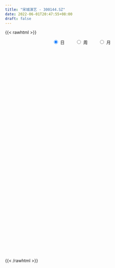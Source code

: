 ```yaml
---
title: "宋城演艺 - 300144.SZ"
date: 2022-06-01T20:47:55+08:00
draft: false
---
```

{{< rawhtml >}}
    <div style="text-align: center">
        <label style="padding: 1rem;"><input style="margin-right: .5rem" type="radio" name="period" value="D" checked onclick="period_change(this)">日</label>
        <label style="padding: 1rem;"><input style="margin-right: .5rem" type="radio" name="period" value="W" onclick="period_change(this)">周</label>
        <label style="padding: 1rem;"><input style="margin-right: .5rem" type="radio" name="period" value="M" onclick="period_change(this)">月</label>
    </div>
    <div id="chart" style="height: 700px;"></div> 
    <script type="text/javascript">
        const D_v = [184860.32,197079.89,290288.45,286152.97,266083.87,313742.47,400581.9,367641.21,235497.1,281366.18,192916.93,225748.58,218444.99,462702.92,319905.35,248206.51,312283.15,302405.46,177277.75,203740.18,209185.79,235683.9,396207.97,246597.11,256483.93,324484.01,331515.22,183001.27,324769.1,517463.75,366535.31,265526.47,242908.51,225176.02,184776.73,319627.15,242813.92,281890.0,234714.45,394296.09,416291.93,188422.33,472735.89,264160.43,295638.42,482491.46,545994.11,441862.89,460762.44,421547.58,491880.73,401669.16,212837.57,206624.51,180407.62,356209.67,159768.8,171100.61,148114.39,183012.53,245029.2,430973.15,240157.38,150370.15,188422.95,285671.5,191686.38,268222.78,315111.58,342344.28,482021.2,270791.71,331921.27,400449.56,430783.37,299743.9,224037.82,288966.73,155644.42,367943.75,521476.45,244905.38,285875.33,174418.64,204825.32,203717.36,182611.33,206311.58,210779.49,140526.82,151094.71,168096.91,436752.88,258940.59,146939.04,180239.2,352310.16,229711.9,301435.87,211981.8,448232.95,302243.56,216740.93,266982.7,173764.54,170247.5,214539.15,231032.37,301054.1,266755.59,177164.36,319088.11,240247.88,704986.98,444127.97,319174.0,292268.75,269575.32,297280.74,199204.23,338149.71,244967.65,191175.08,256196.14,261296.64,194628.9,188237.97,276507.57,574736.23,206169.28,156148.32,194312.54,167063.25,152489.46,257020.0,141304.55,259087.48,181388.99,174448.56,141591.89,176755.31,728374.91,403130.96,352899.68,237777.45,357020.55,195025.12,187636.14,266191.04,198210.45,239279.52,369186.85,226241.44,662900.66,525219.1800000001,362551.75,356705.32,411221.82,205914.69,383357.43,230579.39,319787.68,223606.62,281712.76,289887.57,405735.18,618524.4,408581.92,328456.21,382224.13,266262.55,441315.13,322359.8,510894.65,462812.22,699420.37,778733.14,773805.1800000001,378308.66,309309.51,464283.19,267549.46,237181.14,306876.61,268434.77,348041.85,225062.13,242358.32,274427.12,302389.06,489895.36,274921.52,487861.31,589425.34,540601.04,332323.02,343928.7,414600.73,406726.58,579601.96,508487.84,385004.03,338769.94,241323.94,245502.83,278801.02,211414.69,263456.3,218168.35,237496.53,217085.74,348119.19,335156.01,288732.86,317438.69,341510.42,686851.96,463815.59,432453.23,391652.87,361814.11,244893.38,389547.16,402953.05,325540.49,472520.72,469286.86,455932.35,319816.81,299334.9,252881.76,384013.37,258771.92,312666.99,462107.45,222055.95,223826.48,272301.97,309107.16,271796.66,217789.58,363710.2,208749.75,323716.65,276725.17,322310.48,387082.31,404180.84,347062.45,285770.24]
const D_histogram = [0.0,0.0031845014,0.0221860054,0.0309667802,0.0239015719,-0.0067812938,-0.0353717801,-0.0158885176,-0.0322123105,-0.0215869997,-0.0188290202,-0.0089784382,0.0016308465,-0.0420892162,-0.0874797516,-0.11729859,-0.1540340128,-0.1379446197,-0.1294798123,-0.0985009808,-0.0911863212,-0.091221401,-0.046513803,-0.0347122438,-0.0096135549,-0.0183175909,-0.0189925419,-0.0107272883,0.0148580399,-0.0253806776,-0.0708860422,-0.0871511071,-0.078932229,-0.0690199437,-0.0622376315,-0.0327419247,0.0044130965,0.0163312695,0.0251711918,0.0736806108,0.1462577547,0.1710698668,0.1259625893,0.0844192381,0.0273115737,-0.0742724929,-0.1778173676,-0.2805870235,-0.3206843733,-0.3671684865,-0.3767296522,-0.3311558961,-0.2915876942,-0.2469824745,-0.2092918021,-0.1199979255,-0.0448872515,0.0034586614,0.0254667419,0.0348604486,0.0715137143,0.1180629114,0.1661908815,0.1824123637,0.1933237817,0.2164869285,0.2277526076,0.2464059406,0.2802756207,0.280424998,0.3155898877,0.3261049393,0.3447643634,0.3252830953,0.3351444955,0.3270167837,0.2958073961,0.2632180602,0.2219377862,0.2126062314,0.1128995592,0.021505586,-0.0586597878,-0.1012859519,-0.1428067705,-0.1951725904,-0.1930718325,-0.1788387365,-0.174570608,-0.1521234764,-0.1529354553,-0.1455984756,-0.0827907004,-0.0527745361,-0.0460410848,-0.005647404,0.0645882274,0.0960923002,0.0669881347,0.0382831535,-0.0334264839,-0.0580558531,-0.0683453815,-0.0715045151,-0.0845439378,-0.0997090102,-0.0934861579,-0.0765236136,-0.0726897294,-0.0949888848,-0.0850571944,-0.0954557356,-0.0808199555,-0.0153382827,0.0441533736,0.0692297228,0.0814737183,0.1046305732,0.1306222957,0.1267363125,0.1436053658,0.1167502971,0.0846913142,0.0744707107,0.0527769619,0.0459688297,0.0276830059,-0.0077503377,-0.082688754,-0.1221117804,-0.1318240978,-0.1469936176,-0.1319063583,-0.1162139395,-0.0783637837,-0.0437473877,0.0018052735,0.0237407413,0.0328602898,0.0359468177,0.0420281772,0.0955207716,0.0901922585,0.0384969284,0.0267323583,0.0373605216,0.0262820031,0.0346660179,0.0534539034,0.0610634167,0.0681484066,0.0737397281,0.0728282598,0.1245204801,0.1544977666,0.1676646094,0.1539063834,0.1325769638,0.0951926644,0.0999042152,0.0769191026,0.0331366248,0.0091708649,0.004604852,0.0117889106,0.0361450431,0.0622470086,0.0617678046,0.0298343151,-0.0106354538,-0.074731517,-0.062037358,-0.0674688223,-0.0168140275,0.0370213369,0.1116417086,0.158109298,0.1375481034,0.0967987464,0.0708384306,0.0081219555,-0.0303291903,-0.0527628521,-0.0874733342,-0.1176489128,-0.1533429286,-0.1507082036,-0.1397988044,-0.1175744925,-0.1248931632,-0.0773083528,-0.0454926249,-0.1195749411,-0.199078326,-0.2684236202,-0.2997134379,-0.2888730327,-0.3083338127,-0.3476165737,-0.2720273682,-0.2107441082,-0.1324418302,-0.0581242374,-0.0213381975,0.0021693973,-0.0023900539,-0.0019607421,-0.0009753132,0.0003092443,0.0278784885,0.0276558643,0.0622929567,0.0970382565,0.0921563812,0.0918389584,0.0488792251,0.0923754671,0.0784417473,0.096072231,0.1023490568,0.1290270861,0.1412725438,0.1556333854,0.1268165584,0.0970472792,0.0137753714,-0.09359168,-0.1400199979,-0.1716653574,-0.1466843414,-0.1369640111,-0.1759349448,-0.1963938128,-0.1896896819,-0.1486486406,-0.0974711776,-0.0532500553,-0.0130331027,0.0015357507,0.0107488284,0.0103539563,0.0364811171,0.0541664619,0.0342394333,0.0395675148,0.065460934,0.0963559675,0.1413102652,0.1764435682,0.1840320665]
const D_fast = [0.0,0.0039806268,0.0285286321,0.045051102,0.0439612866,0.0115830975,-0.0258503338,-0.0103392007,-0.0347160713,-0.0294875104,-0.031436786,-0.0238308135,-0.0128138171,-0.0670561839,-0.1343166573,-0.1934601431,-0.2687040691,-0.2871008309,-0.3110059767,-0.3046523903,-0.320134311,-0.3429747411,-0.3098955938,-0.3067720956,-0.2840767954,-0.2973602291,-0.3027833156,-0.2971998841,-0.2679000459,-0.3144839328,-0.3777108079,-0.4157636496,-0.4272778287,-0.4346205294,-0.443397625,-0.4220873994,-0.3838291041,-0.3678281137,-0.3526953935,-0.2857658218,-0.1766242392,-0.1090446604,-0.1226612906,-0.1430998322,-0.1933796033,-0.3135317931,-0.4615310097,-0.6344474214,-0.7547158646,-0.8929920993,-0.9967356782,-1.033950896,-1.0672796177,-1.0844200166,-1.0990522947,-1.0397578996,-0.9758690384,-0.9266584602,-0.8982836942,-0.8801748753,-0.825643181,-0.7495782561,-0.6599025656,-0.5980779925,-0.538835629,-0.4615507502,-0.3933469192,-0.313092101,-0.2091535157,-0.1388978889,-0.0248355273,0.0672057591,0.1720562741,0.2338957798,0.3275433039,0.401169788,0.4439122494,0.4771274286,0.4913316012,0.5351516042,0.4636698218,0.3776522451,0.2828219244,0.2148742723,0.1376517611,0.0364927935,-0.0096744067,-0.0401509948,-0.0795255183,-0.0951092558,-0.1341550986,-0.1632177378,-0.1211076376,-0.1042851074,-0.1090619272,-0.0700800975,0.0163025908,0.0718297387,0.0594726068,0.040338414,-0.0397278444,-0.0788711768,-0.1062470506,-0.127282313,-0.1614577201,-0.2015500451,-0.2186987323,-0.2208670914,-0.2352056395,-0.2812520161,-0.2925846243,-0.3268470994,-0.3324163081,-0.270769206,-0.2002392063,-0.1578554264,-0.1252430014,-0.0759285032,-0.0172812068,0.0105168882,0.063287283,0.0656197884,0.0547336342,0.0631307084,0.0546312,0.0593152753,0.0479502029,0.0105792749,-0.0850313299,-0.1549823015,-0.1976506433,-0.2495685675,-0.2674578977,-0.2808189639,-0.262559754,-0.2388802049,-0.1928762254,-0.1650055722,-0.1476709513,-0.135597719,-0.1190093151,-0.0416365279,-0.0244169763,-0.0664880743,-0.0715695548,-0.0516012611,-0.0561092788,-0.0390587595,-0.0069073982,0.0159679692,0.0400900609,0.0641163143,0.081411911,0.1642342513,0.2328359794,0.2879189747,0.3126373444,0.3244521658,0.3108660325,0.3405536371,0.3367983001,0.3012999786,0.2796269348,0.276212135,0.2863434212,0.3197358145,0.3613995322,0.3763622793,0.3518873685,0.3087587363,0.2259797938,0.2231646132,0.2008659435,0.2473172313,0.31040793,0.4129387289,0.4989336428,0.512759474,0.4962098036,0.4879590954,0.4272731092,0.3812396658,0.3456152909,0.2890364754,0.2294486686,0.1554189206,0.1203765948,0.0963362928,0.0891669816,0.0506250201,0.0788827424,0.099325314,-0.0046507374,-0.1339237038,-0.2703749031,-0.3765930802,-0.4379709332,-0.5345151664,-0.6607020708,-0.6531197073,-0.6445224744,-0.599330654,-0.5395441205,-0.50809263,-0.4840426858,-0.4891996505,-0.4892605242,-0.4885189236,-0.4871570551,-0.4526181888,-0.4459268469,-0.3957165153,-0.3367116513,-0.3185544314,-0.2959121145,-0.3266520416,-0.2600619328,-0.2543852158,-0.2127366743,-0.1808725843,-0.1219377835,-0.0743741899,-0.0211050019,-0.0182176893,-0.0237251488,-0.1035532136,-0.2343181851,-0.3157515025,-0.3903132013,-0.4020032707,-0.4265239431,-0.509478613,-0.5790359342,-0.6197542237,-0.6158753426,-0.589065674,-0.5581570655,-0.5211983886,-0.5062455975,-0.4943453127,-0.4921516957,-0.4569042556,-0.4256772954,-0.4370444657,-0.4218245054,-0.3795658528,-0.3245818274,-0.2442999634,-0.1650557683,-0.1114592535]
const D_slow = [0.0,0.0007961254,0.0063426267,0.0140843217,0.0200597147,0.0183643913,0.0095214463,0.0055493169,-0.0025037608,-0.0079005107,-0.0126077658,-0.0148523753,-0.0144446637,-0.0249669677,-0.0468369056,-0.0761615531,-0.1146700563,-0.1491562112,-0.1815261643,-0.2061514095,-0.2289479898,-0.2517533401,-0.2633817908,-0.2720598518,-0.2744632405,-0.2790426382,-0.2837907737,-0.2864725958,-0.2827580858,-0.2891032552,-0.3068247658,-0.3286125425,-0.3483455998,-0.3656005857,-0.3811599936,-0.3893454747,-0.3882422006,-0.3841593832,-0.3778665853,-0.3594464326,-0.3228819939,-0.2801145272,-0.2486238799,-0.2275190704,-0.2206911769,-0.2392593002,-0.2837136421,-0.3538603979,-0.4340314913,-0.5258236129,-0.6200060259,-0.702795,-0.7756919235,-0.8374375421,-0.8897604926,-0.919759974,-0.9309817869,-0.9301171216,-0.9237504361,-0.9150353239,-0.8971568954,-0.8676411675,-0.8260934471,-0.7804903562,-0.7321594108,-0.6780376786,-0.6210995267,-0.5594980416,-0.4894291364,-0.4193228869,-0.340425415,-0.2588991802,-0.1727080893,-0.0913873155,-0.0076011916,0.0741530043,0.1481048533,0.2139093684,0.2693938149,0.3225453728,0.3507702626,0.3561466591,0.3414817122,0.3161602242,0.2804585316,0.2316653839,0.1833974258,0.1386877417,0.0950450897,0.0570142206,0.0187803568,-0.0176192621,-0.0383169372,-0.0515105713,-0.0630208425,-0.0644326935,-0.0482856366,-0.0242625615,-0.0075155279,0.0020552605,-0.0063013605,-0.0208153237,-0.0379016691,-0.0557777979,-0.0769137823,-0.1018410349,-0.1252125744,-0.1443434778,-0.1625159101,-0.1862631313,-0.2075274299,-0.2313913638,-0.2515963527,-0.2554309233,-0.2443925799,-0.2270851492,-0.2067167197,-0.1805590764,-0.1479035025,-0.1162194243,-0.0803180829,-0.0511305086,-0.02995768,-0.0113400024,0.0018542381,0.0133464456,0.020267197,0.0183296126,-0.0023425759,-0.032870521,-0.0658265455,-0.1025749499,-0.1355515395,-0.1646050243,-0.1841959703,-0.1951328172,-0.1946814988,-0.1887463135,-0.1805312411,-0.1715445366,-0.1610374923,-0.1371572994,-0.1146092348,-0.1049850027,-0.0983019131,-0.0889617827,-0.0823912819,-0.0737247775,-0.0603613016,-0.0450954474,-0.0280583458,-0.0096234138,0.0085836512,0.0397137712,0.0783382129,0.1202543652,0.1587309611,0.191875202,0.2156733681,0.2406494219,0.2598791976,0.2681633538,0.27045607,0.271607283,0.2745545106,0.2835907714,0.2991525236,0.3145944747,0.3220530535,0.31939419,0.3007113108,0.2852019713,0.2683347657,0.2641312588,0.2733865931,0.3012970202,0.3408243447,0.3752113706,0.3994110572,0.4171206648,0.4191511537,0.4115688561,0.3983781431,0.3765098095,0.3470975814,0.3087618492,0.2710847983,0.2361350972,0.2067414741,0.1755181833,0.1561910951,0.1448179389,0.1149242036,0.0651546221,-0.0019512829,-0.0768796424,-0.1490979005,-0.2261813537,-0.3130854971,-0.3810923392,-0.4337783662,-0.4668888238,-0.4814198831,-0.4867544325,-0.4862120832,-0.4868095966,-0.4872997821,-0.4875436104,-0.4874662994,-0.4804966772,-0.4735827112,-0.458009472,-0.4337499079,-0.4107108126,-0.387751073,-0.3755312667,-0.3524373999,-0.3328269631,-0.3088089053,-0.2832216411,-0.2509648696,-0.2156467337,-0.1767383873,-0.1450342477,-0.1207724279,-0.1173285851,-0.1407265051,-0.1757315045,-0.2186478439,-0.2553189292,-0.289559932,-0.3335436682,-0.3826421214,-0.4300645419,-0.467226702,-0.4915944964,-0.5049070102,-0.5081652859,-0.5077813482,-0.5050941411,-0.502505652,-0.4933853727,-0.4798437573,-0.471283899,-0.4613920203,-0.4450267868,-0.4209377949,-0.3856102286,-0.3414993365,-0.2954913199]
const D_data = [['2021-05-21', 18.389, 18.0898, 18.0499, 18.5386],['2021-05-24', 17.9901, 18.1397, 17.7009, 18.1995],['2021-05-25', 18.0898, 18.4089, 17.9901, 18.4987],['2021-05-26', 18.4089, 18.379, 17.8505, 18.6583],['2021-05-27', 18.3491, 18.2095, 18.0799, 18.4987],['2021-05-28', 18.3192, 17.8206, 17.7308, 18.4987],['2021-05-31', 17.651, 17.671, 17.1425, 17.7907],['2021-06-01', 17.7907, 18.2294, 17.5015, 18.3491],['2021-06-02', 18.13, 17.77, 17.7, 18.15],['2021-06-03', 17.96, 18.07, 17.8, 18.26],['2021-06-04', 18.14, 17.99, 17.86, 18.2],['2021-06-07', 18.05, 18.1, 17.69, 18.25],['2021-06-08', 18.11, 18.16, 17.95, 18.35],['2021-06-09', 18.05, 17.37, 17.3, 18.08],['2021-06-10', 17.37, 17.05, 16.99, 17.48],['2021-06-11', 17.29, 16.95, 16.79, 17.34],['2021-06-15', 17.01, 16.56, 16.45, 17.07],['2021-06-16', 16.73, 17.03, 16.66, 17.32],['2021-06-17', 17.0, 16.87, 16.8, 17.27],['2021-06-18', 16.83, 17.14, 16.76, 17.36],['2021-06-21', 17.05, 16.84, 16.68, 17.1],['2021-06-22', 16.8, 16.66, 16.58, 17.02],['2021-06-23', 16.75, 17.25, 16.7, 17.39],['2021-06-24', 17.3, 16.92, 16.78, 17.35],['2021-06-25', 16.92, 17.13, 16.74, 17.4],['2021-06-28', 17.12, 16.7, 16.53, 17.23],['2021-06-29', 16.69, 16.72, 16.24, 16.85],['2021-06-30', 16.71, 16.8, 16.51, 16.88],['2021-07-01', 16.82, 17.07, 16.6, 17.35],['2021-07-02', 17.15, 16.16, 16.11, 17.28],['2021-07-05', 16.05, 15.78, 15.55, 16.16],['2021-07-06', 15.67, 15.87, 15.4, 15.92],['2021-07-07', 15.65, 16.04, 15.62, 16.32],['2021-07-08', 16.04, 16.0, 15.85, 16.28],['2021-07-09', 15.96, 15.9, 15.75, 16.07],['2021-07-12', 16.0, 16.19, 15.81, 16.38],['2021-07-13', 16.22, 16.4, 16.13, 16.54],['2021-07-14', 16.55, 16.17, 16.12, 16.61],['2021-07-15', 16.15, 16.15, 16.03, 16.37],['2021-07-16', 16.21, 16.79, 16.14, 16.99],['2021-07-19', 17.01, 17.46, 16.8, 17.57],['2021-07-20', 17.28, 17.21, 17.07, 17.43],['2021-07-21', 17.02, 16.36, 16.22, 17.05],['2021-07-22', 16.23, 16.22, 16.06, 16.54],['2021-07-23', 16.2, 15.77, 15.6, 16.2],['2021-07-26', 15.46, 14.73, 14.54, 15.52],['2021-07-27', 14.73, 14.01, 13.97, 14.8],['2021-07-28', 13.8, 13.23, 13.06, 13.96],['2021-07-29', 13.33, 13.33, 12.89, 13.43],['2021-07-30', 13.0, 12.67, 12.67, 13.13],['2021-08-02', 12.0, 12.6, 11.85, 12.76],['2021-08-03', 12.56, 13.01, 12.48, 13.25],['2021-08-04', 12.93, 12.81, 12.71, 13.0],['2021-08-05', 12.78, 12.77, 12.67, 13.13],['2021-08-06', 12.67, 12.6, 12.38, 12.88],['2021-08-09', 12.5, 13.33, 12.5, 13.47],['2021-08-10', 13.3, 13.4, 13.15, 13.51],['2021-08-11', 13.45, 13.25, 13.16, 13.54],['2021-08-12', 13.25, 12.99, 12.96, 13.38],['2021-08-13', 12.94, 12.81, 12.75, 13.19],['2021-08-16', 12.81, 13.19, 12.81, 13.38],['2021-08-17', 13.32, 13.49, 13.23, 14.14],['2021-08-18', 13.51, 13.76, 13.41, 14.03],['2021-08-19', 13.69, 13.56, 13.45, 13.87],['2021-08-20', 13.6, 13.61, 13.36, 13.76],['2021-08-23', 13.77, 13.92, 13.65, 14.29],['2021-08-24', 13.88, 13.95, 13.74, 14.1],['2021-08-25', 13.88, 14.23, 13.87, 14.55],['2021-08-26', 14.26, 14.7, 13.96, 14.85],['2021-08-27', 14.5, 14.53, 14.3, 14.83],['2021-08-30', 14.49, 15.25, 14.49, 15.58],['2021-08-31', 15.18, 15.28, 15.03, 15.51],['2021-09-01', 15.3, 15.7, 15.3, 15.85],['2021-09-02', 15.61, 15.47, 14.8, 15.7],['2021-09-03', 15.34, 16.07, 15.24, 16.27],['2021-09-06', 16.17, 16.12, 15.82, 16.6],['2021-09-07', 16.06, 15.99, 15.87, 16.33],['2021-09-08', 16.11, 16.05, 15.67, 16.35],['2021-09-09', 16.24, 15.97, 15.81, 16.25],['2021-09-10', 16.0, 16.45, 16.0, 16.7],['2021-09-13', 15.4, 15.2, 14.93, 15.65],['2021-09-14', 14.8, 14.89, 14.8, 15.29],['2021-09-15', 14.89, 14.6, 14.48, 15.0],['2021-09-16', 14.75, 14.72, 14.6, 14.92],['2021-09-17', 14.67, 14.45, 14.24, 14.82],['2021-09-22', 14.33, 13.96, 13.9, 14.43],['2021-09-23', 14.19, 14.38, 14.09, 14.5],['2021-09-24', 14.31, 14.45, 14.15, 14.7],['2021-09-27', 14.57, 14.25, 14.23, 14.9],['2021-09-28', 14.31, 14.43, 14.09, 14.64],['2021-09-29', 14.4, 14.08, 14.07, 14.4],['2021-09-30', 14.15, 14.08, 13.96, 14.34],['2021-10-08', 14.6, 14.87, 14.43, 15.37],['2021-10-11', 14.9, 14.65, 14.43, 15.04],['2021-10-12', 14.48, 14.41, 14.27, 14.65],['2021-10-13', 14.42, 14.93, 14.37, 15.07],['2021-10-14', 14.94, 15.62, 14.87, 15.8],['2021-10-15', 15.49, 15.47, 15.35, 15.73],['2021-10-18', 15.15, 14.78, 14.65, 15.35],['2021-10-19', 14.66, 14.67, 14.36, 14.83],['2021-10-20', 14.67, 13.86, 13.71, 14.78],['2021-10-21', 13.85, 14.15, 13.79, 14.46],['2021-10-22', 14.1, 14.18, 14.06, 14.43],['2021-10-25', 13.97, 14.17, 13.68, 14.25],['2021-10-26', 14.23, 13.93, 13.89, 14.23],['2021-10-27', 13.98, 13.74, 13.61, 13.99],['2021-10-28', 13.74, 13.89, 13.7, 14.0],['2021-10-29', 13.86, 14.0, 13.7, 14.08],['2021-11-01', 13.6, 13.81, 13.31, 14.05],['2021-11-02', 13.84, 13.34, 13.25, 13.92],['2021-11-03', 13.18, 13.61, 13.15, 13.64],['2021-11-04', 13.64, 13.25, 13.18, 13.9],['2021-11-05', 13.35, 13.47, 13.25, 13.64],['2021-11-08', 14.05, 14.25, 14.05, 14.73],['2021-11-09', 14.13, 14.49, 14.06, 14.7],['2021-11-10', 14.27, 14.3, 13.99, 14.48],['2021-11-11', 14.35, 14.27, 14.02, 14.37],['2021-11-12', 14.15, 14.55, 14.09, 14.67],['2021-11-15', 14.45, 14.79, 14.38, 14.9],['2021-11-16', 14.77, 14.56, 14.53, 14.93],['2021-11-17', 14.57, 14.95, 14.56, 15.17],['2021-11-18', 14.86, 14.47, 14.42, 14.98],['2021-11-19', 14.5, 14.32, 14.25, 14.58],['2021-11-22', 14.28, 14.54, 14.22, 14.63],['2021-11-23', 14.69, 14.36, 14.32, 14.89],['2021-11-24', 14.28, 14.51, 14.27, 14.61],['2021-11-25', 14.52, 14.33, 14.3, 14.64],['2021-11-26', 13.8, 13.98, 13.7, 14.08],['2021-11-29', 13.45, 13.15, 13.13, 13.57],['2021-11-30', 13.28, 13.2, 13.17, 13.39],['2021-12-01', 13.23, 13.33, 13.06, 13.37],['2021-12-02', 13.34, 13.07, 13.0, 13.39],['2021-12-03', 13.11, 13.32, 13.03, 13.33],['2021-12-06', 13.17, 13.29, 13.17, 13.4],['2021-12-07', 13.48, 13.61, 13.34, 13.77],['2021-12-08', 13.45, 13.69, 13.41, 13.76],['2021-12-09', 13.8, 14.0, 13.8, 14.2],['2021-12-10', 13.87, 13.87, 13.74, 14.09],['2021-12-13', 13.7, 13.79, 13.54, 13.94],['2021-12-14', 13.69, 13.75, 13.6, 13.86],['2021-12-15', 13.7, 13.82, 13.63, 14.05],['2021-12-16', 13.63, 14.61, 13.56, 15.08],['2021-12-17', 14.6, 14.06, 13.99, 14.69],['2021-12-20', 13.81, 13.36, 13.32, 14.02],['2021-12-21', 13.44, 13.7, 13.35, 13.76],['2021-12-22', 13.73, 13.99, 13.71, 14.47],['2021-12-23', 14.0, 13.73, 13.65, 14.2],['2021-12-24', 13.83, 13.98, 13.71, 14.08],['2021-12-27', 13.95, 14.21, 13.87, 14.35],['2021-12-28', 14.27, 14.18, 14.13, 14.33],['2021-12-29', 14.2, 14.26, 14.0, 14.4],['2021-12-30', 14.24, 14.33, 14.12, 14.68],['2021-12-31', 14.23, 14.32, 14.16, 14.44],['2022-01-04', 14.3, 15.2, 14.23, 15.33],['2022-01-05', 15.08, 15.27, 15.01, 15.55],['2022-01-06', 15.26, 15.32, 14.89, 15.43],['2022-01-07', 15.17, 15.13, 15.05, 15.52],['2022-01-10', 14.78, 15.08, 14.48, 15.16],['2022-01-11', 15.1, 14.84, 14.81, 15.17],['2022-01-12', 14.93, 15.39, 14.81, 15.53],['2022-01-13', 15.31, 15.1, 15.1, 15.6],['2022-01-14', 15.02, 14.74, 14.6, 15.28],['2022-01-17', 14.6, 14.86, 14.6, 14.94],['2022-01-18', 14.81, 15.07, 14.53, 15.12],['2022-01-19', 14.93, 15.27, 14.91, 15.4],['2022-01-20', 15.2, 15.63, 15.13, 15.78],['2022-01-21', 16.2, 15.87, 15.67, 16.4],['2022-01-24', 15.55, 15.7, 15.53, 16.2],['2022-01-25', 15.6, 15.3, 15.3, 15.91],['2022-01-26', 15.47, 15.05, 14.75, 15.63],['2022-01-27', 14.89, 14.48, 14.42, 15.1],['2022-01-28', 14.46, 15.29, 14.35, 15.55],['2022-02-07', 15.31, 15.07, 14.65, 15.33],['2022-02-08', 15.08, 15.9, 15.08, 16.16],['2022-02-09', 15.7, 16.27, 15.69, 16.35],['2022-02-10', 16.21, 16.98, 16.06, 17.36],['2022-02-11', 16.86, 17.11, 16.77, 18.05],['2022-02-14', 17.32, 16.51, 16.33, 17.79],['2022-02-15', 16.19, 16.24, 15.83, 16.41],['2022-02-16', 16.25, 16.37, 16.16, 16.66],['2022-02-17', 16.3, 15.76, 15.64, 16.3],['2022-02-18', 15.61, 15.84, 15.56, 15.92],['2022-02-21', 15.7, 15.9, 15.63, 16.15],['2022-02-22', 15.68, 15.59, 15.24, 16.0],['2022-02-23', 15.64, 15.44, 15.37, 15.73],['2022-02-24', 15.35, 15.13, 14.86, 15.64],['2022-02-25', 15.34, 15.44, 15.15, 15.52],['2022-02-28', 15.25, 15.5, 14.9, 15.54],['2022-03-01', 15.38, 15.66, 15.38, 15.74],['2022-03-02', 15.5, 15.26, 15.11, 15.79],['2022-03-03', 15.36, 16.0, 15.36, 16.15],['2022-03-04', 15.77, 15.99, 15.74, 16.12],['2022-03-07', 15.65, 14.5, 14.48, 15.66],['2022-03-08', 14.55, 13.9, 13.71, 14.69],['2022-03-09', 13.89, 13.44, 12.9, 14.0],['2022-03-10', 13.64, 13.41, 13.39, 13.75],['2022-03-11', 12.9, 13.63, 12.81, 13.75],['2022-03-14', 13.0, 12.96, 12.72, 13.38],['2022-03-15', 12.81, 12.25, 12.25, 13.12],['2022-03-16', 12.68, 13.49, 12.52, 13.53],['2022-03-17', 13.58, 13.43, 13.32, 13.94],['2022-03-18', 13.25, 13.82, 13.15, 14.07],['2022-03-21', 13.67, 14.04, 13.61, 14.17],['2022-03-22', 13.76, 13.77, 13.7, 14.05],['2022-03-23', 13.82, 13.69, 13.54, 13.86],['2022-03-24', 13.6, 13.32, 13.27, 13.77],['2022-03-25', 13.41, 13.3, 13.25, 13.63],['2022-03-28', 13.08, 13.24, 12.75, 13.52],['2022-03-29', 13.23, 13.18, 13.1, 13.62],['2022-03-30', 13.43, 13.53, 13.11, 13.57],['2022-03-31', 13.43, 13.21, 13.13, 13.63],['2022-04-01', 13.13, 13.71, 13.11, 13.82],['2022-04-06', 13.48, 13.9, 13.43, 14.03],['2022-04-07', 13.74, 13.5, 13.41, 13.97],['2022-04-08', 13.55, 13.56, 13.04, 13.62],['2022-04-11', 13.39, 12.91, 12.88, 13.39],['2022-04-12', 13.02, 14.0, 13.0, 14.4],['2022-04-13', 13.75, 13.38, 13.33, 13.8],['2022-04-14', 13.49, 13.81, 13.28, 14.0],['2022-04-15', 13.76, 13.77, 13.58, 14.3],['2022-04-18', 13.54, 14.17, 13.51, 14.34],['2022-04-19', 14.06, 14.17, 14.01, 14.4],['2022-04-20', 14.1, 14.36, 14.01, 14.54],['2022-04-21', 14.37, 13.87, 13.75, 14.45],['2022-04-22', 13.7, 13.77, 13.4, 14.02],['2022-04-25', 13.13, 12.82, 12.73, 13.46],['2022-04-26', 12.97, 11.95, 11.9, 13.08],['2022-04-27', 11.71, 12.18, 11.28, 12.25],['2022-04-28', 12.03, 12.0, 11.81, 12.46],['2022-04-29', 12.08, 12.53, 11.99, 12.56],['2022-05-05', 12.3, 12.28, 11.96, 12.43],['2022-05-06', 11.99, 11.42, 11.37, 11.99],['2022-05-09', 11.19, 11.29, 11.13, 11.48],['2022-05-10', 11.11, 11.38, 10.9, 11.41],['2022-05-11', 11.44, 11.74, 11.39, 12.12],['2022-05-12', 11.61, 11.95, 11.6, 11.97],['2022-05-13', 11.84, 11.99, 11.66, 12.02],['2022-05-16', 12.1, 12.07, 11.93, 12.34],['2022-05-17', 11.94, 11.82, 11.56, 12.06],['2022-05-18', 11.83, 11.75, 11.68, 12.02],['2022-05-19', 11.5, 11.59, 11.46, 11.75],['2022-05-20', 11.7, 11.94, 11.59, 12.03],['2022-05-23', 11.88, 11.92, 11.74, 11.96],['2022-05-24', 11.86, 11.41, 11.4, 11.96],['2022-05-25', 11.39, 11.65, 11.36, 11.79],['2022-05-26', 11.69, 11.97, 11.58, 12.07],['2022-05-27', 12.07, 12.19, 11.95, 12.43],['2022-05-30', 12.36, 12.61, 12.23, 12.8],['2022-05-31', 12.48, 12.78, 12.43, 12.85],['2022-06-01', 12.89, 12.65, 12.54, 13.05]]
const W_v = [242964.81,410972.48,323401.63,417012.18,514352.1,292078.24,298242.73,449750.85,309694.4300000001,279843.15,262907.23,520929.04,246728.3,395799.55,485738.0699999999,537821.6,478014.89,545536.4299999999,348752.12,304397.2,255621.61,477207.9,213635.53,240394.41,255962.38,281727.18,745749.16,483082.36,509883.52,204547.02,152838.76,463026.83,462400.12,525645.73,440945.72,629505.03,280458.4300000001,377973.29,434686.76,412844.87,232726.07,429648.21,378131.25,331203.29,991715.1800000002,855691.39,647510.0800000001,599657.1899999999,868729.01,749104.37,760550.4399999999,930062.02,862664.24,745591.35,599048.23,401500.48,545015.01,896516.6500000001,507088.0699999999,558256.5599999999,644465.27,408704.27,448481.77,391451.73,549909.74,424645.04,428916.74,412602.96,292268.05,266321.04,329359.68,697946.3700000001,341743.82,337626.4399999999,349837.07,343794.35,289858.49,336173.77,288702.01,373101.28,395865.54,840728.1699999999,835872.3100000001,726283.11,875446.45,666462.42,499595.27,536290.36,439967.4999999999,542058.9,200800.29,495032.71,411156.48,256554.24,314666.55,282465.88,318446.78,565260.91,480220.8100000001,455831.3200000001,563046.66,461321.08,386938.22,427617.9899999999,348574.49,521769.98,479299.1699999999,476247.46,403653.08,350112.71,311708.8,399684.2899999999,57894.6,314313.22,510437.12,355217.2,340560.58,345280.43,263521.81,350419.24,385656.26,239783.37,310474.15,271449.93,210010.77,213351.44,303837.56,392769.41,1281212.47,1145884.0600000001,613919.92,634320.03,627957.5700000001,647934.88,908091.85,714850.6,541932.98,611320.46,421585.0,442831.87,373832.81,535453.88,342255.02,532905.75,538058.02,610882.37,1023966.76,810342.95,1190366.73,643321.86,1552995.0600000001,2129759.21,2938006.1899999995,1776367.1200000001,976841.72,1269956.5100000002,2663208.3599999994,1545080.7,965081.3600000001,1235522.6699999999,925145.88,1402607.5099999998,819791.99,459085.98,341224.43,1165336.28,903405.48,1105583.8999999999,712136.49,1296735.1799999999,1186294.9200000002,1134402.04,1036737.7,660297.37,740657.5499999999,706944.0499999999,623018.5600000001,1062742.21,1572314.79,2467286.8500000001,1782739.23,1926424.0800000001,1335679.74,1127090.1099999999,2624179.2800000003,2155020.5300000003,1973001.8300000001,2080604.1000000001,1351819.49,1350691.9700000002,862863.04,1947047.0600000001,1550020.5,1500683.1099999999,675364.84,931513.51,1354549.5800000001,1353347.6499999999,1478003.3200000001,1475008.3499999999,995706.54,1344158.7,1681233.3500000001,1284923.04,1473341.6100000001,1637248.9999999998,2352658.48,1493419.5899999999,1018206.0,1254952.8300000001,1403036.52,1915967.1100000003,1336336.6200000001,1431501.1200000003,592640.2699999999,670497.9300000001,436752.88,1168140.8899999999,1480635.1099999999,1056566.26,1304310.04,2030133.02,1270777.4099999999,1176867.22,1298429.6200000001,991290.48,1624301.6299999999,1330358.9399999999,1299109.2999999998,1907376.9100000001,1550861.01,1819466.5299999998,1826839.9399999999,2774220.1800000002,2193256.0,1385596.5,1583991.3799999999,2294139.4100000001,2294421.1400000001,1315812.4199999999,1284326.1100000001,941327.5600000001,2316284.0699999998,1724748.1899999999,2016891.6400000001,636895.13,1479428.79,1434705.5699999998,1518584.3600000001,1037013.53]
const W_histogram = [0.0,0.0243209117,0.0045259233,-0.0293780423,-0.0056528328,-0.0081940709,0.001103254,0.0044716057,-0.0005812648,-0.0099505771,-0.0222071299,-0.0022227328,-0.0026845061,0.010476532,0.0220810863,0.0761749422,0.091356033,0.0658462258,0.008380367,-0.0511882377,-0.0914515182,-0.0898538958,-0.0768309587,-0.0588966483,-0.0664888676,-0.0718089177,-0.0203535452,-0.0082496914,-0.030456508,-0.0239358511,0.0037686597,0.0231426576,0.0845240955,0.0951598898,0.0728702478,0.1139918799,0.1212097195,0.1006131704,0.0735102978,0.0765954979,0.0687308742,0.0740549774,0.0575862386,0.0523069316,0.1328282192,0.1934127448,0.1980367772,0.1826167637,0.1847391569,0.1228747868,0.1947778146,0.2631304993,0.2757886277,0.2131069759,0.1835934869,0.1197298248,0.0244816312,-0.0809630737,-0.179396609,-0.2741527892,-0.2834288153,-0.2617609787,-0.271908611,-0.2746423397,-0.2723045207,-0.1998875899,-0.1732068324,-0.1118938202,-0.1139664159,-0.095634239,-0.0687466053,-0.1296723469,-0.171897949,-0.1316464566,-0.1834021139,-0.1823983044,-0.1955005597,-0.1600373799,-0.1228915133,-0.0535111726,-0.0016865158,0.0549479559,0.0720062644,0.0991938211,0.1814118866,0.2077743679,0.2441015283,0.2006827299,0.180747489,0.1265333683,0.1012762832,0.042133891,-0.0049358365,-0.0320554274,-0.0444803322,-0.0820801844,-0.0974547004,-0.0455083366,0.0200083609,0.0564655698,0.1165883269,0.1477173837,0.1780356069,0.2202605332,0.205731749,0.2054715914,0.2073757285,0.2072495755,0.2053915072,0.1679857861,0.159074518,0.1649686272,0.1629414727,0.0903158808,0.1155006649,0.1174765662,0.1242156241,0.1164303608,0.0789499235,0.0095363289,-0.0520309793,-0.0663289821,-0.052906775,-0.0195277503,0.0404621804,0.0935173386,0.1543435546,0.1261789885,-0.0627032051,-0.1648051226,-0.235957923,-0.2040172088,-0.240458723,-0.2227630275,-0.1726144666,-0.2045159671,-0.2470520349,-0.3458167624,-0.3174801244,-0.2664640267,-0.2461789941,-0.1019213567,0.0083361941,0.0524789104,0.1254878582,0.2372120653,0.3743353095,0.4226019502,0.3703085895,0.3001646039,0.2721006757,0.2426213298,0.3048957475,0.1871539318,0.1131601358,0.0969345509,-0.1395683857,-0.1863914039,-0.1770008645,-0.171285888,-0.1856017681,-0.170570682,-0.1986373249,-0.163966886,-0.1875208475,-0.2427220984,-0.2882236425,-0.2946856915,-0.2731281986,-0.176595253,-0.0440960692,0.1060088817,0.1107580792,0.0627136088,0.0227813904,-0.0622085399,-0.0702915616,-0.1193209059,-0.2109048779,-0.3016008416,-0.2704693176,-0.1589079282,-0.0138759771,0.112743998,0.2451160032,0.3328606264,0.3459086866,0.3965837123,0.3756400627,0.4029610927,0.4543665491,0.3020334875,0.2399475701,0.2314037453,0.0615999312,-0.0910510834,-0.2368411425,-0.3395926254,-0.3812175324,-0.4586596503,-0.4749505535,-0.4637400885,-0.4960879695,-0.5076004224,-0.4309028934,-0.423847291,-0.5925864722,-0.6679466856,-0.6614369327,-0.5647939527,-0.4077779976,-0.180656107,0.0048839828,0.0027379158,0.0106953896,0.0009315105,0.0545984364,0.132959456,0.1017720149,0.074162266,0.0277370807,0.0746356497,0.0937979901,0.0873375506,0.0445352035,0.0583160911,0.083732564,0.0976880101,0.1303091072,0.202616722,0.2189655917,0.2958873513,0.2969400668,0.4028699569,0.370867005,0.3087641543,0.2909738487,0.1155177952,0.0129093561,-0.0840006702,-0.1127169761,-0.1326664098,-0.1227984232,-0.1078805782,-0.1694676195,-0.2670953994,-0.274372567,-0.263579841,-0.2222809774,-0.1501180796]
const W_fast = [0.0,0.0304011396,0.011737632,-0.0295108441,-0.0071988429,-0.0117885986,-0.0022154603,0.0022707929,-0.0029273938,-0.0147843504,-0.0325926856,-0.0131639718,-0.0142968716,0.0014832995,0.0186081253,0.0917457168,0.1297658159,0.1207175651,0.0653467981,-0.0070188661,-0.0701450261,-0.0910108777,-0.0971956802,-0.093985532,-0.1181999682,-0.1414722476,-0.0951052614,-0.0850638305,-0.1148847741,-0.11434808,-0.0857014042,-0.060541742,0.0219707198,0.0563964865,0.0523244064,0.1219440086,0.159464278,0.1640210215,0.1552957234,0.1775297979,0.1868478927,0.2106857403,0.2086135612,0.2164109871,0.3301393295,0.4390770413,0.493210268,0.5234444455,0.5717516278,0.5406059544,0.6612034359,0.7953387455,0.8769440308,0.867539123,0.8839240057,0.8499927999,0.7608650141,0.6351795407,0.4918968531,0.3286024756,0.2484692457,0.2046968377,0.1265720526,0.0551777389,-0.0105605722,0.0118844611,-0.0047364895,0.0286030676,-0.001961132,-0.0075375148,0.0021634675,-0.0911803608,-0.1763804501,-0.169040572,-0.2666467577,-0.3112425243,-0.3732199195,-0.3777660847,-0.3713430964,-0.3153405489,-0.2639375211,-0.1935660603,-0.1585061858,-0.1065201737,0.0210508634,0.0993569367,0.1967094792,0.2034613632,0.2287129946,0.2061322159,0.2061942016,0.1575852822,0.1092815956,0.0741481478,0.0506031599,-0.0075167384,-0.0472549295,-0.0066856498,0.0638331379,0.1144067393,0.2036765781,0.2717349809,0.3465621057,0.4438521653,0.4807563184,0.5318640586,0.5856121279,0.6372983688,0.6867881773,0.6913789027,0.7222362641,0.7693725301,0.8080807438,0.7580341221,0.8120940724,0.8434391153,0.8812320792,0.9025544061,0.8848114496,0.8177819373,0.7432068842,0.7123266359,0.7125221493,0.7410192364,0.8111247122,0.8875592051,0.9869713097,0.9903514907,0.7857934958,0.6424902976,0.5123480165,0.4932844285,0.3967282336,0.3587331722,0.3657281165,0.2826976242,0.1783985476,-0.0068203705,-0.0578537636,-0.0734536726,-0.1147133885,0.0040639097,0.1164055091,0.1736679529,0.2780488653,0.4490760888,0.6797831603,0.8337002886,0.8739840753,0.8788812406,0.9188424814,0.9500184679,1.0885168224,1.0175634897,0.9718597276,0.9798677804,0.7084727474,0.6150518782,0.5801922015,0.543085706,0.4823693839,0.4547577995,0.3770318254,0.3707105428,0.3002763693,0.1843945939,0.0668371392,-0.0132963327,-0.0600208894,-0.0076367571,0.1138384094,0.2904455807,0.322884298,0.2905182299,0.2562813591,0.1557392938,0.1300833817,0.051223811,-0.0930863805,-0.2591825547,-0.29566836,-0.2238339527,-0.0822709959,0.0725349787,0.2661859847,0.4371457645,0.5366709964,0.6864919502,0.7594583163,0.8875196194,1.0525167131,0.9756920234,0.9735929984,1.02290011,0.8684962787,0.6930824932,0.4880821485,0.3004325092,0.1635032191,-0.0286038113,-0.1636323529,-0.26835691,-0.4247267834,-0.5631393419,-0.5941675363,-0.6930737565,-1.0099595558,-1.2523064407,-1.4111559209,-1.4557114291,-1.4006399734,-1.2186821095,-1.0319210241,-1.0333826121,-1.0227512909,-1.0322822924,-0.9649657574,-0.8533648738,-0.8591093112,-0.8681784936,-0.9076694087,-0.8421119272,-0.7995000893,-0.7841261412,-0.8157946874,-0.787434777,-0.7410851631,-0.7027077145,-0.6375093406,-0.5145475452,-0.4434572777,-0.2925636803,-0.2172759481,-0.0106285687,0.0500852307,0.0651734185,0.1201265751,-0.0264500296,-0.1258311297,-0.2437413235,-0.3006368734,-0.3537529097,-0.3745845288,-0.3866368284,-0.4905907745,-0.6549924043,-0.7308627137,-0.7859649479,-0.8002363287,-0.7656029508]
const W_slow = [0.0,0.0060802279,0.0072117087,-0.0001328018,-0.00154601,-0.0035945278,-0.0033187143,-0.0022008128,-0.002346129,-0.0048337733,-0.0103855558,-0.010941239,-0.0116123655,-0.0089932325,-0.0034729609,0.0155707746,0.0384097829,0.0548713393,0.0569664311,0.0441693716,0.0213064921,-0.0011569819,-0.0203647215,-0.0350888836,-0.0517111005,-0.06966333,-0.0747517162,-0.0768141391,-0.0844282661,-0.0904122289,-0.089470064,-0.0836843996,-0.0625533757,-0.0387634033,-0.0205458413,0.0079521287,0.0382545585,0.0634078511,0.0817854256,0.1009343,0.1181170186,0.1366307629,0.1510273226,0.1641040555,0.1973111103,0.2456642965,0.2951734908,0.3408276818,0.387012471,0.4177311677,0.4664256213,0.5322082461,0.6011554031,0.6544321471,0.7003305188,0.730262975,0.7363833828,0.7161426144,0.6712934621,0.6027552648,0.531898061,0.4664578163,0.3984806636,0.3298200787,0.2617439485,0.211772051,0.1684703429,0.1404968879,0.1120052839,0.0880967241,0.0709100728,0.0384919861,-0.0044825012,-0.0373941153,-0.0832446438,-0.1288442199,-0.1777193598,-0.2177287048,-0.2484515831,-0.2618293763,-0.2622510052,-0.2485140162,-0.2305124501,-0.2057139949,-0.1603610232,-0.1084174312,-0.0473920491,0.0027786333,0.0479655056,0.0795988476,0.1049179184,0.1154513912,0.1142174321,0.1062035752,0.0950834921,0.074563446,0.0501997709,0.0388226868,0.043824777,0.0579411695,0.0870882512,0.1240175971,0.1685264989,0.2235916321,0.2750245694,0.3263924672,0.3782363994,0.4300487933,0.4813966701,0.5233931166,0.5631617461,0.6044039029,0.6451392711,0.6677182413,0.6965934075,0.7259625491,0.7570164551,0.7861240453,0.8058615262,0.8082456084,0.7952378635,0.778655618,0.7654289243,0.7605469867,0.7706625318,0.7940418665,0.8326277551,0.8641725022,0.8484967009,0.8072954203,0.7483059395,0.6973016373,0.6371869566,0.5814961997,0.538342583,0.4872135913,0.4254505825,0.3389963919,0.2596263608,0.1930103541,0.1314656056,0.1059852664,0.108069315,0.1211890426,0.1525610071,0.2118640234,0.3054478508,0.4110983384,0.5036754857,0.5787166367,0.6467418056,0.7073971381,0.783621075,0.8304095579,0.8586995918,0.8829332296,0.8480411331,0.8014432822,0.757193066,0.714371594,0.667971152,0.6253284815,0.5756691503,0.5346774288,0.4877972169,0.4271166923,0.3550607817,0.2813893588,0.2131073092,0.1689584959,0.1579344786,0.184436699,0.2121262188,0.227804621,0.2334999686,0.2179478337,0.2003749433,0.1705447168,0.1178184973,0.0424182869,-0.0251990424,-0.0649260245,-0.0683950188,-0.0402090193,0.0210699815,0.1042851381,0.1907623098,0.2899082378,0.3838182535,0.4845585267,0.598150164,0.6736585359,0.7336454284,0.7914963647,0.8068963475,0.7841335766,0.724923291,0.6400251346,0.5447207515,0.430055839,0.3113182006,0.1953831785,0.0713611861,-0.0555389195,-0.1632646428,-0.2692264656,-0.4173730836,-0.584359755,-0.7497189882,-0.8909174764,-0.9928619758,-1.0380260025,-1.0368050068,-1.0361205279,-1.0334466805,-1.0332138029,-1.0195641938,-0.9863243298,-0.9608813261,-0.9423407596,-0.9354064894,-0.9167475769,-0.8932980794,-0.8714636918,-0.8603298909,-0.8457508681,-0.8248177271,-0.8003957246,-0.7678184478,-0.7171642673,-0.6624228693,-0.5884510315,-0.5142160148,-0.4134985256,-0.3207817744,-0.2435907358,-0.1708472736,-0.1419678248,-0.1387404858,-0.1597406533,-0.1879198974,-0.2210864998,-0.2517861056,-0.2787562502,-0.321123155,-0.3878970049,-0.4564901467,-0.5223851069,-0.5779553513,-0.6154848712]
const W_data = [['2017-07-21', 10.5684, 10.4596, 10.2635, 10.71],['2017-07-28', 10.4378, 10.8407, 10.2472, 10.9877],['2017-08-04', 10.7971, 10.3125, 10.2908, 10.8625],['2017-08-11', 10.3343, 9.9804, 9.877, 10.4596],['2017-08-18', 10.0349, 10.661, 9.9967, 10.808],['2017-08-25', 10.6991, 10.3833, 10.2472, 10.7754],['2017-09-01', 10.3452, 10.5467, 10.2799, 10.5739],['2017-09-08', 10.563, 10.5086, 10.4541, 10.7917],['2017-09-15', 10.5358, 10.3997, 10.3234, 10.612],['2017-09-22', 10.3997, 10.3017, 10.22, 10.4759],['2017-09-29', 10.318, 10.1928, 9.9586, 10.4487],['2017-10-13', 10.2581, 10.6066, 10.0893, 10.6447],['2017-10-20', 10.6447, 10.3997, 10.1274, 10.6991],['2017-10-27', 10.3997, 10.6066, 10.3125, 10.8244],['2017-11-03', 10.5739, 10.6665, 10.4868, 11.0476],['2017-11-10', 10.6882, 11.4178, 10.4868, 11.505],['2017-11-17', 11.4886, 11.1892, 11.1674, 11.6955],['2017-11-24', 11.1565, 10.7209, 10.4105, 11.3144],['2017-12-01', 10.6991, 10.1329, 9.9314, 10.6991],['2017-12-08', 10.171, 9.7789, 9.6156, 10.171],['2017-12-15', 9.8388, 9.6973, 9.6156, 10.122],['2017-12-22', 9.6918, 10.0457, 9.6156, 10.3997],['2017-12-29', 10.0457, 10.1601, 9.9641, 10.3507],['2018-01-05', 10.1819, 10.2472, 9.9967, 10.4214],['2018-01-12', 10.269, 9.8987, 9.8606, 10.2744],['2018-01-19', 9.8933, 9.8279, 9.6646, 10.0566],['2018-01-26', 9.8334, 10.6175, 9.7735, 10.9986],['2018-02-02', 10.6066, 10.2744, 9.8116, 10.7699],['2018-02-09', 10.1819, 9.7898, 9.6102, 10.416],['2018-02-14', 9.877, 10.073, 9.877, 10.4487],['2018-02-23', 10.2472, 10.4105, 10.1002, 10.4868],['2018-03-02', 10.4977, 10.4323, 10.2908, 10.8026],['2018-03-09', 10.4323, 11.2109, 10.3997, 11.2436],['2018-03-16', 11.2164, 10.8352, 10.7808, 11.4342],['2018-03-23', 10.8625, 10.4541, 10.3779, 11.1892],['2018-03-30', 10.465, 11.3743, 10.3724, 11.5159],['2018-04-04', 11.4451, 11.1783, 10.9823, 11.4995],['2018-04-13', 11.1783, 10.8897, 10.8625, 11.4668],['2018-04-20', 11.1892, 10.759, 10.6882, 11.3253],['2018-04-27', 10.759, 11.1456, 10.6229, 11.1837],['2018-05-04', 11.151, 11.0694, 10.9986, 11.3688],['2018-05-11', 11.1075, 11.3034, 11.0585, 11.5444],['2018-05-18', 11.3417, 11.0734, 10.8598, 11.4896],['2018-05-25', 11.1227, 11.2213, 10.8434, 11.3089],['2018-06-01', 11.2486, 12.6013, 11.2048, 12.793],['2018-06-08', 12.5959, 12.8971, 12.2727, 13.1983],['2018-06-15', 12.9683, 12.5685, 12.437, 13.5761],['2018-06-22', 12.333, 12.4863, 11.6922, 12.689],['2018-06-29', 12.5137, 12.8697, 11.7853, 13.1325],['2018-07-06', 12.919, 12.0865, 11.8839, 13.4447],['2018-07-13', 12.218, 13.9814, 12.2125, 14.1621],['2018-07-20', 13.8554, 14.5729, 13.839, 15.2519],['2018-07-27', 14.7645, 14.3921, 14.0088, 14.9836],['2018-08-03', 14.5838, 13.598, 13.3406, 14.6769],['2018-08-10', 13.5268, 14.0197, 12.8204, 14.1731],['2018-08-17', 13.7842, 13.5597, 13.2585, 14.4578],['2018-08-24', 13.5488, 12.8971, 12.7109, 13.7404],['2018-08-31', 12.9244, 12.3056, 12.0482, 13.85],['2018-09-07', 12.2289, 11.8346, 11.6156, 12.6999],['2018-09-14', 11.9222, 11.2651, 11.0734, 11.9825],['2018-09-21', 11.2267, 11.9113, 10.5696, 11.9661],['2018-09-28', 11.8237, 12.1851, 11.5444, 12.1961],['2018-10-12', 11.9222, 11.6649, 10.7339, 11.9606],['2018-10-19', 11.7032, 11.5553, 10.9146, 11.873],['2018-10-26', 11.7744, 11.4403, 11.1829, 12.7054],['2018-11-02', 11.3472, 12.3658, 10.9201, 12.4808],['2018-11-09', 12.2892, 11.9387, 11.736, 12.5247],['2018-11-16', 11.9387, 12.5192, 11.8127, 12.9628],['2018-11-23', 12.4042, 11.8127, 11.5991, 12.4042],['2018-11-30', 11.8018, 12.0427, 11.5991, 12.103],['2018-12-07', 12.3768, 12.218, 11.8949, 12.5137],['2018-12-14', 12.1249, 10.9529, 10.5367, 12.1851],['2018-12-21', 10.8105, 10.7886, 10.5203, 11.0022],['2018-12-28', 10.816, 11.6922, 10.6189, 11.6922],['2019-01-04', 11.6922, 10.3724, 10.1753, 11.6922],['2019-01-11', 10.3779, 10.7339, 10.2574, 10.8324],['2019-01-18', 10.7393, 10.3505, 10.2465, 10.7612],['2019-01-25', 10.3615, 10.8489, 10.3615, 10.9255],['2019-02-01', 10.8872, 10.9201, 10.4107, 11.0624],['2019-02-15', 10.9912, 11.506, 10.7941, 11.8346],['2019-02-22', 11.5553, 11.5553, 11.3636, 12.0208],['2019-03-01', 11.6046, 11.8949, 11.3034, 12.218],['2019-03-08', 11.9387, 11.6156, 11.6101, 12.5247],['2019-03-15', 11.6375, 11.9003, 11.5718, 12.5959],['2019-03-22', 12.0318, 12.9737, 11.7196, 13.1271],['2019-03-29', 12.7601, 12.7054, 12.1742, 12.919],['2019-04-04', 12.9518, 13.1709, 12.8423, 13.3899],['2019-04-12', 13.1818, 12.3275, 12.2235, 13.2749],['2019-04-19', 12.4425, 12.6068, 12.1742, 12.6944],['2019-04-26', 12.7218, 12.1084, 12.0482, 12.8532],['2019-04-30', 12.1851, 12.3604, 12.1796, 12.5356],['2019-05-10', 12.0482, 11.7799, 11.3472, 12.2673],['2019-05-17', 11.6429, 11.6743, 11.4075, 12.0653],['2019-05-24', 11.6082, 11.7239, 11.4761, 11.8946],['2019-05-31', 11.7239, 11.7844, 11.6798, 12.0598],['2019-06-06', 11.7018, 11.2943, 11.0961, 11.8395],['2019-06-14', 11.2999, 11.3659, 11.2999, 11.845],['2019-06-21', 11.3274, 12.258, 11.0135, 12.3461],['2019-06-28', 12.3296, 12.7426, 12.214, 12.9684],['2019-07-05', 12.8858, 12.6931, 12.5279, 13.2052],['2019-07-12', 12.7591, 13.3318, 12.3516, 13.6953],['2019-07-19', 13.3759, 13.3373, 13.2878, 13.7944],['2019-07-26', 13.4915, 13.6457, 13.1611, 13.9761],['2019-08-02', 13.6017, 14.1799, 13.5852, 14.4277],['2019-08-09', 14.1799, 13.7504, 13.4585, 14.2074],['2019-08-16', 13.7504, 14.0973, 13.442, 14.3616],['2019-08-23', 14.1579, 14.3451, 13.9486, 14.7801],['2019-08-30', 14.3176, 14.5488, 13.9927, 14.7471],['2019-09-06', 14.5378, 14.7526, 14.5103, 15.1656],['2019-09-12', 14.8572, 14.4222, 14.1193, 14.9618],['2019-09-20', 14.4387, 14.8627, 14.2184, 15.094],['2019-09-27', 14.8297, 15.2537, 14.6369, 15.6116],['2019-09-30', 15.3308, 15.3859, 15.2537, 15.5621],['2019-10-11', 15.2812, 14.4938, 14.4112, 15.3638],['2019-10-18', 14.5984, 15.7713, 14.3451, 16.1403],['2019-10-25', 15.8209, 15.7493, 15.507, 16.1348],['2019-11-01', 15.7548, 16.0357, 15.6006, 16.4982],['2019-11-08', 16.1623, 16.0577, 15.887, 16.6744],['2019-11-15', 15.9916, 15.7548, 15.6392, 16.2284],['2019-11-22', 15.6942, 15.2152, 15.2041, 16.2174],['2019-11-29', 15.1931, 15.0555, 14.7856, 15.507],['2019-12-06', 15.061, 15.507, 14.9839, 15.5841],['2019-12-13', 15.5015, 15.9145, 15.474, 16.1788],['2019-12-20', 15.9806, 16.3716, 15.8209, 16.6634],['2019-12-27', 16.3826, 17.0764, 16.1733, 17.2802],['2020-01-03', 17.0985, 17.4619, 16.8396, 17.919],['2020-01-10', 17.3573, 18.0842, 17.3518, 18.4311],['2020-01-17', 18.2163, 17.2912, 17.1205, 18.2163],['2020-01-23', 16.7405, 14.8352, 14.5378, 16.8947],['2020-02-07', 13.3539, 15.1601, 13.3539, 15.2041],['2020-02-14', 14.8407, 15.0279, 14.7581, 15.9035],['2020-02-21', 15.0169, 16.1403, 14.9178, 16.7956],['2020-02-28', 15.92, 15.1876, 14.5929, 16.1513],['2020-03-06', 15.1656, 15.7163, 14.7581, 15.9475],['2020-03-13', 15.496, 16.2284, 14.7306, 16.6084],['2020-03-20', 16.1788, 15.1711, 14.1523, 16.5753],['2020-03-27', 14.7416, 14.7195, 14.3451, 15.5896],['2020-04-03', 14.2129, 13.4475, 13.2162, 14.2625],['2020-04-10', 13.877, 14.6259, 13.6567, 15.083],['2020-04-17', 14.6314, 14.9233, 13.9982, 15.0499],['2020-04-24', 14.8627, 14.5488, 14.4717, 15.116],['2020-04-30', 14.5598, 16.4266, 14.3616, 16.9443],['2020-05-08', 16.4266, 16.6689, 15.8429, 16.8947],['2020-05-15', 16.7405, 16.3, 16.1623, 17.4949],['2020-05-22', 16.3, 17.0709, 16.1293, 17.8364],['2020-05-29', 17.0104, 18.2294, 16.7791, 18.7181],['2020-06-05', 18.6483, 19.5059, 18.0699, 19.6156],['2020-06-12', 19.6655, 19.2666, 18.5984, 19.8948],['2020-06-19', 18.9474, 18.379, 17.9103, 19.3065],['2020-06-24', 18.2992, 18.1696, 17.8904, 18.7281],['2020-07-03', 18.0499, 18.748, 17.0627, 18.9873],['2020-07-10', 18.7879, 18.8776, 18.0998, 19.2765],['2020-07-17', 18.8776, 20.4433, 18.1796, 20.8422],['2020-07-24', 20.7425, 18.3491, 18.0998, 20.9319],['2020-07-31', 18.3491, 18.6184, 18.04, 19.0871],['2020-08-07', 18.6583, 19.3065, 18.3591, 20.4134],['2020-08-14', 19.5558, 15.9657, 15.4172, 19.7652],['2020-08-21', 15.9657, 17.5613, 15.7563, 17.9103],['2020-08-28', 17.7508, 18.1297, 17.6211, 18.6483],['2020-09-04', 18.1497, 18.0898, 17.5912, 19.2267],['2020-09-11', 18.1995, 17.7707, 17.2621, 18.7181],['2020-09-18', 17.7907, 18.0898, 17.5812, 19.107],['2020-09-25', 18.1297, 17.4516, 17.302, 18.6981],['2020-09-30', 17.4516, 18.1896, 17.4416, 18.5685],['2020-10-09', 18.4488, 17.4217, 16.8533, 18.4488],['2020-10-16', 17.4017, 16.7037, 16.4145, 17.7009],['2020-10-23', 16.6039, 16.3945, 15.9258, 16.9829],['2020-10-30', 16.3945, 16.5541, 15.7463, 17.0228],['2020-11-06', 16.4743, 16.7535, 15.9358, 16.9929],['2020-11-13', 16.933, 17.8605, 16.8134, 19.097],['2020-11-20', 17.8405, 18.8677, 17.7807, 19.3763],['2020-11-27', 18.9175, 19.9048, 18.5486, 20.184],['2020-12-04', 19.9048, 18.6184, 18.3292, 19.9945],['2020-12-11', 18.6184, 17.9402, 17.7009, 18.6682],['2020-12-18', 17.9402, 17.8704, 17.4516, 18.5087],['2020-12-25', 17.7607, 16.9829, 16.6339, 17.8704],['2020-12-31', 16.8632, 17.671, 16.235, 17.8305],['2021-01-08', 17.6311, 16.953, 16.3546, 18.0499],['2021-01-15', 16.8034, 15.9258, 15.5569, 16.8134],['2021-01-22', 15.9956, 15.2477, 14.7291, 16.2848],['2021-01-29', 15.3175, 16.3846, 15.3075, 16.8433],['2021-02-05', 16.0455, 17.6012, 16.0455, 17.9203],['2021-02-10', 17.7408, 18.6383, 17.5314, 19.1469],['2021-02-19', 19.9148, 19.1768, 18.9574, 20.5031],['2021-02-26', 19.4461, 20.0943, 18.3491, 20.9419],['2021-03-05', 20.5231, 20.3735, 19.825, 22.9763],['2021-03-12', 20.6627, 20.0045, 19.6655, 21.62],['2021-03-19', 19.6854, 20.9818, 19.6256, 21.8295],['2021-03-26', 21.0217, 20.5231, 19.8649, 22.0189],['2021-04-02', 20.563, 21.5203, 20.563, 21.989],['2021-04-09', 21.5403, 22.4577, 20.8821, 22.5375],['2021-04-16', 22.5874, 20.0245, 19.0272, 22.8865],['2021-04-23', 20.3535, 20.8921, 19.8948, 21.9392],['2021-04-30', 20.8222, 21.6699, 20.7624, 22.1885],['2021-05-07', 21.5403, 19.3962, 19.3364, 21.5702],['2021-05-14', 19.3663, 18.8378, 18.4787, 20.1541],['2021-05-21', 18.6084, 18.0898, 18.0499, 19.2067],['2021-05-28', 17.9901, 17.8206, 17.7009, 18.6583],['2021-06-04', 17.651, 17.99, 17.1425, 18.3491],['2021-06-11', 18.05, 16.95, 16.79, 18.35],['2021-06-18', 17.01, 17.14, 16.45, 17.36],['2021-06-25', 17.05, 17.13, 16.58, 17.4],['2021-07-02', 17.12, 16.16, 16.11, 17.35],['2021-07-09', 16.05, 15.9, 15.4, 16.32],['2021-07-16', 16.0, 16.79, 15.81, 16.99],['2021-07-23', 17.01, 15.77, 15.6, 17.57],['2021-07-30', 15.46, 12.67, 12.67, 15.52],['2021-08-06', 12.0, 12.6, 11.85, 13.25],['2021-08-13', 12.5, 12.81, 12.5, 13.54],['2021-08-20', 12.81, 13.61, 12.81, 14.14],['2021-08-27', 13.77, 14.53, 13.65, 14.85],['2021-09-03', 14.49, 16.07, 14.49, 16.27],['2021-09-10', 16.17, 16.45, 15.67, 16.7],['2021-09-17', 15.4, 14.45, 14.24, 15.65],['2021-09-24', 14.33, 14.45, 13.9, 14.7],['2021-09-30', 14.57, 14.08, 13.96, 14.9],['2021-10-08', 14.6, 14.87, 14.43, 15.37],['2021-10-15', 14.9, 15.47, 14.27, 15.8],['2021-10-22', 15.15, 14.18, 13.71, 15.35],['2021-10-29', 13.97, 14.0, 13.61, 14.25],['2021-11-05', 13.6, 13.47, 13.15, 14.05],['2021-11-12', 14.05, 14.55, 13.99, 14.73],['2021-11-19', 14.45, 14.32, 14.25, 15.17],['2021-11-26', 14.28, 13.98, 13.7, 14.89],['2021-12-03', 13.45, 13.32, 13.0, 13.57],['2021-12-10', 13.17, 13.87, 13.17, 14.2],['2021-12-17', 13.7, 14.06, 13.54, 15.08],['2021-12-24', 13.81, 13.98, 13.32, 14.47],['2021-12-31', 13.95, 14.32, 13.87, 14.68],['2022-01-07', 14.3, 15.13, 14.23, 15.55],['2022-01-14', 14.78, 14.74, 14.48, 15.6],['2022-01-21', 14.6, 15.87, 14.53, 16.4],['2022-01-28', 15.55, 15.29, 14.35, 16.2],['2022-02-11', 15.31, 17.11, 14.65, 18.05],['2022-02-18', 17.32, 15.84, 15.56, 17.79],['2022-02-25', 15.7, 15.44, 14.86, 16.15],['2022-03-04', 15.25, 15.99, 14.9, 16.15],['2022-03-11', 15.65, 13.63, 12.81, 15.66],['2022-03-18', 13.0, 13.82, 12.25, 14.07],['2022-03-25', 13.67, 13.3, 13.25, 14.17],['2022-04-01', 13.08, 13.71, 12.75, 13.82],['2022-04-08', 13.48, 13.56, 13.04, 14.03],['2022-04-15', 13.39, 13.77, 12.88, 14.4],['2022-04-22', 13.54, 13.77, 13.4, 14.54],['2022-04-29', 13.13, 12.53, 11.28, 13.46],['2022-05-06', 12.3, 11.42, 11.37, 12.43],['2022-05-13', 11.19, 11.99, 10.9, 12.12],['2022-05-20', 12.1, 11.94, 11.46, 12.34],['2022-05-27', 11.88, 12.19, 11.36, 12.43],['2022-06-02', 12.36, 12.65, 12.23, 13.05]]
const M_v = [1033729.49,271571.23,200044.32,261973.48,240496.71,221750.65,247897.82,523971.5700000001,810120.2400000001,300138.45,305968.07,585999.8400000001,316556.23,232225.49,307443.07,419211.8099999999,365833.79,377055.34,249159.45,554584.6599999998,318920.74,419952.9099999999,242532.94,165051.89,353033.61,506785.3199999999,403057.42,463977.54,313374.89,489979.7,262650.63,832969.2699999999,702163.73,897325.0600000001,519449.7699999998,504087.38,732526.3400000001,739741.7,711811.1400000001,693557.0400000002,457287.49,294286.74,338083.5399999999,392824.35,411945.0200000001,559199.4600000001,617913.92,556304.6799999999,707847.6800000002,1022219.46,2709425.3300000001,1911870.0799999996,1054174.0100000002,1190527.0800000001,1809052.8299999998,4081806.1599999997,2583823.6199999996,3474671.0899999999,2610750.0599999996,2745364.0499999998,1928707.28,2932951.6999999997,2359423.0800000001,1671793.1799999999,1847811.0499999996,2226162.1299999999,1813656.8199999996,2147078.5,1195119.3000000003,2147045.04,1519764.6600000001,955894.6200000001,922854.39,2601904.3699999996,1145780.52,1242908.0399999998,1107153.9200000002,1318727.9199999999,1706609.1200000001,1369775.49,1424504.8500000001,2081767.03,1303910.3600000001,1827156.6300000004,1346966.3200000001,2221585.27,1505963.3500000003,2182009.6799999997,3153001.9899999998,3570022.5499999998,2920030.2399999998,2118514.1700000004,1617328.49,1597268.5799999996,1706676.3099999996,1541101.21,1493749.52,3287274.2399999993,2218712.3199999998,1477409.9799999997,1646394.3800000001,2102745.8899999997,2017900.4800000002,1523053.4799999997,1444607.5599999998,1420798.3000000003,1124326.3800000001,2098562.7200000002,3022081.5800000005,3114303.7400000002,2083530.5899999999,2024101.1600000001,4329172.1000000006,8712795.4999999981,6604894.2600000016,4680586.6999999993,3515550.0900000003,4588879.2699999996,3508344.5900000003,6885083.0799999991,7013373.2100000009,8480205.0800000001,6291546.5499999998,4715357.4800000004,5731295.5099999988,7590404.9799999995,5922427.8500000006,5194130.1400000006,4142095.1400000001,6562993.2000000002,5762584.46,7104544.3900000006,6595431.0000000009,8182212.950000002,7347370.6499999994,5820857.1400000006,285770.24]
const M_histogram = [0.0,-0.0351762963,-0.0436149296,-0.0686275554,-0.081507372,-0.0920800303,-0.0920313333,-0.0516968606,-0.019206964,-0.0334984214,0.0037668839,0.0290227095,0.0509579344,0.0182428269,0.0192347581,0.0056028408,0.0029775855,-0.0028671905,-0.0016867155,-0.0040488506,-0.0161054355,-0.022726959,-0.0348348325,-0.059954741,-0.0462748706,-0.0273373887,-0.0073049358,0.0251949256,0.0357958597,0.0577649479,0.0425693373,0.0890950659,0.0954662222,0.1587232813,0.1653658392,0.1506168701,0.1505166519,0.1844681599,0.2264581223,0.2377243188,0.2007063387,0.1898229653,0.2069070253,0.1806497834,0.1476433878,0.1419798671,0.1233950285,0.0859618567,0.1188596466,0.5199204124,0.9440369055,1.367352051,1.3995907955,1.0653185605,0.5575498548,0.3649957383,0.2503560626,0.3065727463,0.295840011,0.0726526265,-0.1204045502,-0.01652423,-0.0373110585,-0.1461600129,-0.2339787649,-0.3674501307,-0.4155470856,-0.4225743195,-0.4173914705,-0.4730287723,-0.5631368543,-0.6145601313,-0.6061780136,-0.6413170975,-0.6150107442,-0.5358098954,-0.4795529176,-0.4673317736,-0.4569194246,-0.4474898296,-0.371786612,-0.3653833175,-0.3376352283,-0.3107485686,-0.2357528213,-0.1333080716,-0.0760590952,0.062774599,0.1590607101,0.291770692,0.2429195667,0.1909708957,0.1093169791,0.0794715652,0.0324599089,-0.0669549574,-0.069783125,0.0039657403,0.0264227409,0.0007516582,0.0441678925,0.1734951717,0.252492,0.339515511,0.4311482104,0.3821268393,0.4515252865,0.325502561,0.244865585,0.0824874489,0.1390052459,0.2740558453,0.273211974,0.3361639264,0.2975660046,0.2698626031,0.1225341502,0.182603831,0.0992612731,-0.0526404828,0.0794085339,0.2276798333,0.3141884158,0.0830777781,-0.1355693126,-0.5426154281,-0.615040588,-0.7156786663,-0.7556174811,-0.7996440275,-0.7195722757,-0.573848207,-0.4418071429,-0.4838013234,-0.5288268994,-0.5128364495,-0.4825224367]
const M_fast = [0.0,-0.0439703704,-0.0633127361,-0.1054822507,-0.1387389103,-0.1723315763,-0.1952907125,-0.167880455,-0.1401922994,-0.1628583621,-0.1246513358,-0.0921398328,-0.0574651244,-0.0856195252,-0.0798189045,-0.0920501115,-0.0939309705,-0.1004925441,-0.099733748,-0.1031080958,-0.1191910395,-0.1314943027,-0.1523108844,-0.1924194782,-0.1903083254,-0.1782051906,-0.1599989717,-0.1212003789,-0.1016504799,-0.0652401547,-0.069793431,-0.0009939359,0.029243776,0.1321816554,0.1801656731,0.2030709215,0.2405998663,0.3206684143,0.4192729073,0.4899701835,0.5031287881,0.5397011559,0.6085119723,0.6274171763,0.6313216276,0.6611530737,0.6734169922,0.6574742845,0.7200869861,1.251127855,1.9112535745,2.6764067328,3.0585431761,2.9906005812,2.6222193393,2.5209141573,2.4688634972,2.6017233676,2.664950635,2.4599264071,2.2367680929,2.3365173556,2.3064027625,2.1610138048,2.0147003616,1.7893664631,1.6373827369,1.524711923,1.4255469045,1.2516524096,1.020760114,0.8156968042,0.6725344184,0.4770660601,0.3496197275,0.2948681024,0.2312368508,0.1266250514,0.0228075442,-0.0796353181,-0.0968787536,-0.1818212885,-0.2384820063,-0.2892824888,-0.2732249467,-0.2041072149,-0.1658730124,-0.0113456684,0.1247056202,0.3303582751,0.3422370415,0.3380310944,0.2837064226,0.2737288999,0.2348322209,0.1186786152,0.0984046664,0.1731449667,0.2022076526,0.1767244844,0.2311826919,0.403883764,0.5460035923,0.717905981,0.9173257331,0.9638360718,1.1461158406,1.1014687553,1.0820481756,0.9402919017,1.0315610102,1.2351255709,1.3025846931,1.4495776272,1.4853712065,1.5251334557,1.4084385404,1.514159179,1.4556319393,1.2905700628,1.4424712129,1.6476624706,1.8127181571,1.6023769639,1.3498375451,0.8071375726,0.5809522657,0.3013945207,0.0725513357,-0.1713862176,-0.2712075347,-0.2689455177,-0.2473562393,-0.4103007507,-0.5875330515,-0.6997517141,-0.7900683104]
const M_slow = [0.0,-0.0087940741,-0.0196978065,-0.0368546953,-0.0572315383,-0.0802515459,-0.1032593792,-0.1161835944,-0.1209853354,-0.1293599407,-0.1284182198,-0.1211625424,-0.1084230588,-0.1038623521,-0.0990536625,-0.0976529523,-0.096908556,-0.0976253536,-0.0980470325,-0.0990592451,-0.103085604,-0.1087673437,-0.1174760519,-0.1324647371,-0.1440334548,-0.1508678019,-0.1526940359,-0.1463953045,-0.1374463396,-0.1230051026,-0.1123627683,-0.0900890018,-0.0662224462,-0.0265416259,0.0147998339,0.0524540514,0.0900832144,0.1362002544,0.1928147849,0.2522458646,0.3024224493,0.3498781907,0.401604947,0.4467673928,0.4836782398,0.5191732066,0.5500219637,0.5715124278,0.6012273395,0.7312074426,0.967216669,1.3090546817,1.6589523806,1.9252820207,2.0646694844,2.155918419,2.2185074347,2.2951506212,2.369110624,2.3872737806,2.3571726431,2.3530415856,2.343713821,2.3071738177,2.2486791265,2.1568165938,2.0529298224,1.9472862426,1.8429383749,1.7246811819,1.5838969683,1.4302569355,1.2787124321,1.1183831577,0.9646304716,0.8306779978,0.7107897684,0.593956825,0.4797269688,0.3678545115,0.2749078584,0.1835620291,0.099153222,0.0214660798,-0.0374721255,-0.0707991434,-0.0898139172,-0.0741202674,-0.0343550899,0.0385875831,0.0993174748,0.1470601987,0.1743894435,0.1942573348,0.202372312,0.1856335726,0.1681877914,0.1691792265,0.1757849117,0.1759728262,0.1870147994,0.2303885923,0.2935115923,0.37839047,0.4861775227,0.5817092325,0.6945905541,0.7759661943,0.8371825906,0.8578044528,0.8925557643,0.9610697256,1.0293727191,1.1134137007,1.1878052019,1.2552708527,1.2859043902,1.331555348,1.3563706662,1.3432105455,1.363062679,1.4199826373,1.4985297413,1.5192991858,1.4854068577,1.3497530007,1.1959928537,1.0170731871,0.8281688168,0.6282578099,0.448364741,0.3049026893,0.1944509035,0.0735005727,-0.0587061522,-0.1869152645,-0.3075458737]
const M_data = [['2010-12-31', 4.2147, 3.7069, 3.622, 4.3773],['2011-01-31', 3.7129, 3.1557, 2.9371, 3.8446],['2011-02-28', 3.1215, 3.3388, 2.9898, 3.4146],['2011-03-31', 3.348, 2.9911, 2.9766, 3.375],['2011-04-29', 2.9819, 2.9733, 2.9009, 3.323],['2011-05-31', 2.9733, 2.859, 2.6913, 3.1332],['2011-06-30', 2.8575, 2.8765, 2.7015, 3.0574],['2011-07-29', 2.8926, 3.4177, 2.8765, 3.5679],['2011-08-31', 3.4104, 3.4716, 3.1376, 3.9807],['2011-09-30', 3.4979, 2.8955, 2.8736, 3.5723],['2011-10-31', 2.9334, 3.5738, 2.8882, 3.6832],['2011-11-30', 3.5227, 3.5883, 3.4221, 3.8903],['2011-12-30', 3.6817, 3.6905, 3.1814, 3.7328],['2012-01-31', 3.6905, 2.9888, 2.8298, 3.7386],['2012-02-29', 2.9655, 3.3258, 2.9465, 3.5198],['2012-03-30', 3.3097, 3.1041, 3.0866, 3.5008],['2012-04-27', 3.1259, 3.1875, 3.0924, 3.4259],['2012-05-31', 3.2052, 3.1103, 3.0021, 3.3288],['2012-06-29', 3.1125, 3.1699, 3.0639, 3.2361],['2012-07-31', 3.1875, 3.1059, 3.0926, 3.4811],['2012-08-31', 3.1081, 2.9227, 2.9094, 3.3001],['2012-09-28', 2.905, 2.9094, 2.7483, 3.1566],['2012-10-31', 2.958, 2.7505, 2.5937, 2.9756],['2012-11-30', 2.7725, 2.4304, 2.3929, 2.8388],['2012-12-31', 2.4171, 2.8233, 2.3487, 2.8233],['2013-01-31', 2.8233, 2.9271, 2.6931, 3.0242],['2013-02-28', 2.905, 3.011, 2.8454, 3.1787],['2013-03-29', 3.011, 3.2957, 2.9823, 3.3531],['2013-04-26', 3.267, 3.1424, 2.9705, 3.4237],['2013-05-31', 3.1067, 3.3923, 3.0955, 3.5396],['2013-06-28', 3.3923, 2.9683, 2.7563, 3.4147],['2013-07-31', 2.9415, 3.8655, 2.8299, 4.0619],['2013-08-30', 3.8186, 3.5687, 3.4727, 4.1712],['2013-09-30', 3.5709, 4.5663, 3.5709, 4.8966],['2013-10-31', 4.564, 4.1757, 3.9838, 4.8229],['2013-11-29', 4.1936, 4.0173, 3.8298, 4.3632],['2013-12-31', 3.861, 4.2918, 3.5932, 4.4636],['2014-01-30', 4.352, 4.9613, 4.0976, 5.1309],['2014-02-28', 4.91, 5.4568, 4.9033, 5.9076],['2014-03-31', 5.4278, 5.4345, 4.9591, 6.2357],['2014-04-30', 5.4568, 4.9751, 4.8115, 5.7224],['2014-05-30', 4.9952, 5.3762, 4.8182, 5.3986],['2014-06-30', 5.3807, 5.9567, 5.2395, 6.1001],['2014-07-31', 5.923, 5.6048, 5.1499, 6.2189],['2014-08-29', 5.6048, 5.5577, 5.5152, 6.0485],['2014-09-30', 5.5981, 5.9835, 5.5421, 6.0866],['2014-10-31', 6.0172, 5.9387, 5.4614, 6.2726],['2014-11-28', 5.9163, 5.7146, 5.6026, 6.1247],['2014-12-31', 5.7079, 6.75, 5.5846, 6.9248],['2015-03-31', 7.4245, 12.8949, 7.4245, 13.6703],['2015-04-30', 12.6237, 16.1332, 11.2948, 16.1354],['2015-05-29', 15.6648, 19.5146, 14.5667, 19.5146],['2015-06-30', 20.3679, 17.1724, 16.1237, 21.9803],['2015-07-31', 15.4545, 13.0045, 12.0815, 15.8654],['2015-08-31', 12.589, 9.4811, 7.9563, 15.7127],['2015-09-30', 9.1717, 12.2038, 7.8962, 12.9658],['2015-10-30', 12.7875, 12.9064, 12.1551, 14.2629],['2015-11-30', 12.5659, 15.4358, 12.2254, 18.1381],['2015-12-31', 15.4195, 15.2952, 14.5926, 17.8354],['2016-01-29', 15.2196, 12.4848, 10.9066, 15.2412],['2016-02-29', 12.474, 12.0524, 11.6201, 15.1223],['2016-03-31', 12.0416, 15.8141, 11.993, 16.1492],['2016-04-29', 15.7817, 14.7907, 14.0322, 16.0951],['2016-05-31', 14.9478, 13.5934, 13.0028, 15.2241],['2016-06-30', 13.588, 13.4959, 12.5694, 14.0756],['2016-07-29', 13.5013, 12.396, 12.2064, 13.8968],['2016-08-31', 12.3419, 12.9595, 12.0818, 13.1925],['2016-09-30', 12.9974, 13.2737, 12.5694, 13.9726],['2016-10-31', 13.5446, 13.355, 13.0787, 13.9618],['2016-11-30', 13.355, 12.3527, 12.2714, 13.8263],['2016-12-30', 12.3473, 11.345, 10.8357, 12.4665],['2017-01-26', 11.3504, 11.1879, 9.8334, 11.6917],['2017-02-28', 11.3233, 11.5238, 10.8303, 11.7025],['2017-03-31', 11.5942, 10.5756, 10.4077, 12.1306],['2017-04-28', 10.5919, 10.9659, 10.2908, 11.0857],['2017-05-31', 10.9714, 11.5812, 10.661, 11.8262],['2017-06-30', 11.5812, 11.3634, 11.1674, 11.9732],['2017-07-31', 11.3362, 10.71, 10.2472, 11.7336],['2017-08-31', 10.759, 10.4541, 9.877, 10.808],['2017-09-29', 10.4759, 10.1928, 9.9586, 10.7917],['2017-10-31', 10.2581, 10.9714, 10.0893, 11.0476],['2017-11-30', 10.9768, 10.0621, 10.0022, 11.6955],['2017-12-29', 10.0784, 10.1601, 9.6156, 10.3997],['2018-01-31', 10.1819, 10.0457, 9.6646, 10.9986],['2018-02-28', 10.0839, 10.7046, 9.6102, 10.7481],['2018-03-30', 10.6175, 11.3743, 10.3561, 11.5159],['2018-04-27', 11.4451, 11.1456, 10.6229, 11.4995],['2018-05-31', 11.151, 12.6835, 10.8434, 12.793],['2018-06-29', 12.563, 12.8697, 11.6922, 13.5761],['2018-07-31', 12.919, 14.1293, 11.8839, 15.2519],['2018-08-31', 14.3428, 12.3056, 12.0482, 14.6769],['2018-09-28', 12.2289, 12.1851, 10.5696, 12.6999],['2018-10-31', 11.9222, 11.5937, 10.7339, 12.7054],['2018-11-30', 11.6922, 12.0427, 11.5718, 12.9628],['2018-12-28', 12.3768, 11.6922, 10.5203, 12.5137],['2019-01-31', 11.6922, 10.6517, 10.1753, 11.6922],['2019-02-28', 10.7065, 11.5553, 10.5148, 12.1468],['2019-03-29', 11.9277, 12.7054, 11.5718, 13.1271],['2019-04-30', 12.9518, 12.3604, 12.0482, 13.3899],['2019-05-31', 12.0482, 11.7844, 11.3472, 12.2673],['2019-06-28', 11.7018, 12.7426, 11.0135, 12.9684],['2019-07-31', 12.8858, 14.4057, 12.3516, 14.4277],['2019-08-30', 14.268, 14.5488, 13.442, 14.7801],['2019-09-30', 14.5378, 15.3859, 14.1193, 15.6116],['2019-10-31', 15.2812, 16.3, 14.3451, 16.4982],['2019-11-29', 16.2835, 15.0555, 14.7856, 16.6744],['2019-12-31', 15.061, 17.0214, 14.9839, 17.2802],['2020-01-23', 17.0654, 14.8352, 14.5378, 18.4311],['2020-02-28', 13.3539, 15.1876, 13.3539, 16.7956],['2020-03-31', 15.1656, 13.7559, 13.3869, 16.6084],['2020-04-30', 13.4915, 16.4266, 13.2162, 16.9443],['2020-05-29', 16.4266, 18.2294, 15.8429, 18.7181],['2020-06-30', 18.6483, 17.2522, 17.0627, 19.8948],['2020-07-31', 17.322, 18.6184, 17.2322, 20.9319],['2020-08-31', 18.6583, 17.8305, 15.4172, 20.4134],['2020-09-30', 17.8305, 18.1896, 17.2621, 19.2267],['2020-10-30', 18.4488, 16.5541, 15.7463, 18.4488],['2020-11-30', 16.4743, 19.2267, 15.9358, 20.184],['2020-12-31', 19.2965, 17.671, 16.235, 19.6655],['2021-01-29', 17.6311, 16.3846, 14.7291, 18.0499],['2021-02-26', 16.0455, 20.0943, 16.0455, 20.9419],['2021-03-31', 20.5231, 21.3807, 19.6256, 22.9763],['2021-04-30', 21.3109, 21.6699, 19.0272, 22.8865],['2021-05-31', 21.5403, 17.671, 17.1425, 21.5702],['2021-06-30', 17.7907, 16.8, 16.24, 18.35],['2021-07-30', 16.82, 12.67, 12.67, 17.57],['2021-08-31', 12.0, 15.28, 11.85, 15.58],['2021-09-30', 15.3, 14.08, 13.9, 16.7],['2021-10-29', 14.6, 14.0, 13.61, 15.8],['2021-11-30', 13.6, 13.2, 13.13, 15.17],['2021-12-31', 13.23, 14.32, 13.0, 15.08],['2022-01-28', 14.3, 15.29, 14.23, 16.4],['2022-02-28', 15.31, 15.5, 14.65, 18.05],['2022-03-31', 15.38, 13.21, 12.25, 16.15],['2022-04-29', 13.13, 12.53, 11.28, 14.54],['2022-05-31', 12.3, 12.78, 10.9, 12.85],['2022-06-30', 12.89, 12.65, 12.54, 13.05]]
        const D_a = [null,null,null,null,null,null,17.1425,null,null,null,null,null,18.35,null,null,null,16.45,null,null,null,null,null,null,null,17.4,null,null,null,null,null,null,15.4,null,null,null,null,null,null,null,null,17.57,null,null,null,null,null,null,null,null,null,11.85,null,null,null,null,null,null,null,null,null,null,null,null,null,null,null,null,null,null,null,null,null,null,null,null,null,null,null,null,16.7,null,null,null,null,null,13.9,null,null,null,null,null,null,null,null,null,null,15.8,null,null,null,null,null,null,null,null,null,null,null,null,null,13.15,null,null,null,null,null,null,null,null,null,15.17,null,null,null,null,null,null,null,null,null,null,13.0,null,null,null,null,null,null,null,null,null,15.08,null,null,null,null,13.65,null,null,null,null,null,null,null,null,null,null,null,null,null,null,null,null,null,null,null,16.4,null,null,null,null,14.35,null,null,null,null,18.05,null,null,null,null,null,null,null,null,null,null,null,null,null,null,null,null,null,null,null,null,null,12.25,null,null,null,14.17,null,null,null,null,12.75,null,null,null,null,null,null,null,null,null,null,null,null,null,null,14.54,null,null,null,null,null,null,null,null,null,null,10.9,null,null,null,null,null,null,null,12.03,null,null,null,null,null,null,null,null]
const W_a = [null,null,null,9.877,null,null,null,null,null,null,null,null,null,null,null,null,11.6955,null,null,null,null,null,null,null,null,null,null,null,9.6102,null,null,null,null,null,null,null,null,null,null,null,null,null,null,null,null,null,null,null,null,null,null,15.2519,null,null,null,null,null,null,null,null,10.5696,null,null,null,null,null,null,12.9628,null,null,null,null,null,null,null,null,10.2465,null,null,null,null,null,null,null,null,null,13.3899,null,null,null,null,null,null,null,null,11.0961,null,null,null,null,null,null,null,null,null,null,null,null,null,null,null,null,null,null,null,null,null,null,null,null,null,null,null,null,null,null,18.4311,null,null,null,null,null,null,null,null,null,null,13.2162,null,null,null,null,null,null,null,null,null,null,null,null,null,null,null,20.9319,null,null,null,null,null,null,null,null,null,null,null,null,null,15.7463,null,null,null,20.184,null,null,null,null,null,null,null,14.7291,null,null,null,null,null,22.9763,null,null,null,null,null,null,null,null,null,null,null,null,null,null,null,null,null,null,null,null,null,11.85,null,null,null,null,16.7,null,null,null,null,null,null,null,null,null,null,null,13.0,null,null,null,null,null,null,null,null,18.05,null,null,null,null,12.25,null,null,null,null,14.54,null,null,null,null,null,null]
const M_a = [null,null,null,null,null,2.6913,null,null,null,null,null,3.8903,null,null,null,null,null,null,null,null,null,null,null,null,2.3487,null,null,null,null,null,null,null,null,null,null,null,null,null,null,null,null,null,null,null,null,null,null,null,null,null,null,null,21.9803,null,null,null,null,null,null,10.9066,null,null,null,null,null,null,null,13.9726,null,null,null,null,null,null,null,null,null,null,null,null,null,null,null,null,9.6102,null,null,null,null,15.2519,null,null,null,null,null,10.1753,null,null,null,null,null,null,null,null,null,null,null,null,null,null,null,null,null,20.9319,null,null,null,null,null,null,null,null,null,null,null,null,11.85,null,null,null,null,null,18.05,null,null,null,null]
        const D_b = [[{ coord: ['2021-05-31', 17.4] }, { coord: ['2021-07-19', 17.1425] }],[{ coord: ['2021-08-02', 15.8] }, { coord: ['2022-04-20', 13.9] }]]
const W_b = [[{ coord: ['2017-08-11', 11.6955] }, { coord: ['2019-06-06', 9.877] }],[{ coord: ['2020-01-10', 18.4311] }, { coord: ['2022-02-11', 15.7463] }]]
const M_b = [[{ coord: ['2011-05-31', 3.8903] }, { coord: ['2015-06-30', 2.6913] }],[{ coord: ['2015-06-30', 13.9726] }, { coord: ['2021-08-31', 10.9066] }]]
    </script>
{{< /rawhtml >}}